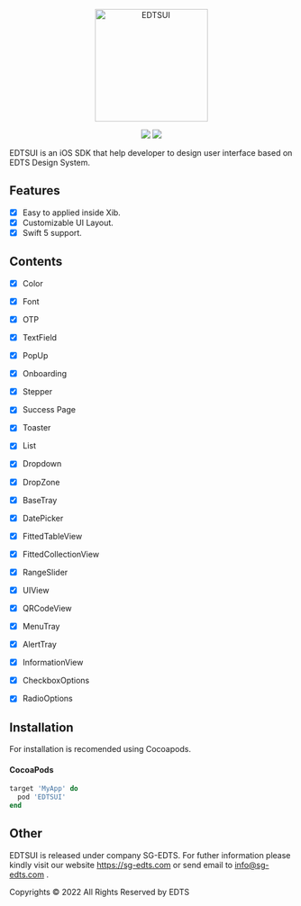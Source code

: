 <p align="center">
<img src="https://i.postimg.cc/rshx3FKM/Enterprise-Digital-Technology-Services-EDTS.png" alt="EDTSUI" title="EDTSUI" width="200"/>
</p>

<p align="center">
<a href="https://cocoapods.org/pods/EDTSUI"><img src="https://img.shields.io/cocoapods/v/EDTSUI.svg?style=flat"></a>
<a href="https://cocoapods.org/pods/EDTSUI"><img src="https://img.shields.io/cocoapods/p/EDTSUI.svg?style=flat"></a>
</p>

EDTSUI is an iOS SDK that help developer to design user interface based on EDTS Design System. 

## Features

- [x] Easy to applied inside Xib.
- [x] Customizable UI Layout.
- [x] Swift 5 support.

## Contents

- [x] Color
- [x] Font
- [x] OTP
- [x] TextField
- [x] PopUp
- [x] Onboarding
- [x] Stepper
- [x] Success Page
- [x] Toaster
- [x] List
- [x] Dropdown
- [x] DropZone
- [x] BaseTray 
- [x] DatePicker 
- [x] FittedTableView 
- [x] FittedCollectionView 
- [x] RangeSlider 
- [x] UIView 
- [x] QRCodeView 
- [x] MenuTray 
- [x] AlertTray 
- [x] InformationView 
- [x] CheckboxOptions 
- [x] RadioOptions 



## Installation

For installation is recomended using Cocoapods.

#### CocoaPods

```ruby
target 'MyApp' do
  pod 'EDTSUI'
end
```

## Other

EDTSUI is released under company SG-EDTS. For futher information please kindly visit our website https://sg-edts.com or send email to info@sg-edts.com .

Copyrights © 2022 All Rights Reserved by EDTS
